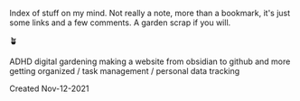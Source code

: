 Index of stuff on my mind. Not really a note, more than a bookmark, it's just some links and a few comments. A garden scrap if you will.

🪴

ADHD
digital gardening
making a website from obsidian to github and more
getting organized / task management / personal data tracking


Created Nov-12-2021